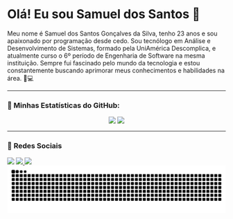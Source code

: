 <h1>Olá! Eu sou Samuel dos Santos 👋</h1>

Meu nome é Samuel dos Santos Gonçalves da Silva, tenho 23 anos e sou apaixonado por programação desde cedo. Sou tecnólogo em Análise e Desenvolvimento de Sistemas, formado pela UniAmérica Descomplica, e atualmente curso o 6º período de Engenharia de Software na mesma instituição. Sempre fui fascinado pelo mundo da tecnologia e estou constantemente buscando aprimorar meus conhecimentos e habilidades na área. 🚀💻

---

### 🚀 Minhas Estatísticas do GitHub:
<p align="center">
  <img 
    width="49%" 
    src="https://github-readme-stats.vercel.app/api?username=SamGoncalves&show_icons=true&theme=dark" 
  />
  <img 
    width="49%" 
    src="https://github-readme-stats.vercel.app/api/top-langs/?username=SamGoncalves&layout=compact&theme=dark" 
  />
</p>

---

### 📌 **Redes Sociais**
<div>
   <a href="https://discord.com/mclovin7581" target="_blank"><img src="https://img.shields.io/badge/Discord-7289DA?style=for-the-badge&logo=discord&logoColor=white"></a> 
  <a href = "mailto:samuelsantos20021@gmail.com"><img src="https://img.shields.io/badge/Gmail-D14836?style=for-the-badge&logo=gmail&logoColor=white" target="_blank">
</a>
  <a href="https://www.linkedin.com/in/samuel-dos-santos-3a2040241/" target="_blank"><img src="https://img.shields.io/badge/-LinkedIn-%230077B5?style=for-the-badge&logo=linkedin&logoColor=white" target="_blank"></a> 
</div>

<picture>
  <source media="(prefers-color-scheme: dark)" srcset="https://raw.githubusercontent.com/SamGoncalves/SamGoncalves/output/github-contribution-grid-snake-dark.svg">
  <source media="(prefers-color-scheme: light)" srcset="https://raw.githubusercontent.com/SamGoncalves/SamGoncalves/output/github-contribution-grid-snake-dark.svg">
  <img align="center" alt="github contribution grid snake animation" src="https://raw.githubusercontent.com/SamGoncalves/SamGoncalves/output/github-contribution-grid-snake.svg">
</picture>
